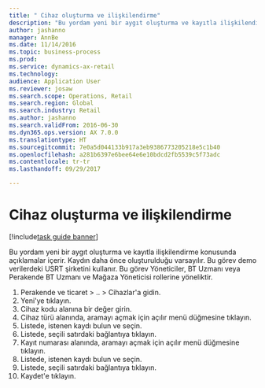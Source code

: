 ```yaml
--- 
title: " Cihaz oluşturma ve ilişkilendirme"
description: "Bu yordam yeni bir aygıt oluşturma ve kayıtla ilişkilendirme konusunda açıklamalar içerir."
author: jashanno
manager: AnnBe
ms.date: 11/14/2016
ms.topic: business-process
ms.prod: 
ms.service: dynamics-ax-retail
ms.technology: 
audience: Application User
ms.reviewer: josaw
ms.search.scope: Operations, Retail
ms.search.region: Global
ms.search.industry: Retail
ms.author: jashanno
ms.search.validFrom: 2016-06-30
ms.dyn365.ops.version: AX 7.0.0
ms.translationtype: HT
ms.sourcegitcommit: 7e0a5d044133b917a3eb9386773205218e5c1b40
ms.openlocfilehash: a281b6397e6bee64e6e10bdcd2fb5539c5f73adc
ms.contentlocale: tr-tr
ms.lasthandoff: 09/29/2017

---
```

# <a name="create-and-associate-a-device"></a> Cihaz oluşturma ve ilişkilendirme

[!include[task guide banner](../includes/task-guide-banner.md)]

Bu yordam yeni bir aygıt oluşturma ve kayıtla ilişkilendirme konusunda açıklamalar içerir. Kaydın daha önce oluşturulduğu varsayılır.  Bu görev demo verilerdeki USRT şirketini kullanır. Bu görev Yöneticiler, BT Uzmanı veya Perakende BT Uzmanı ve Mağaza Yöneticisi rollerine yöneliktir.

1. Perakende ve ticaret > .. > Cihazlar'a gidin.
2. Yeni'ye tıklayın.
3. Cihaz kodu alanına bir değer girin.
4. Cihaz türü alanında, aramayı açmak için açılır menü düğmesine tıklayın.
5. Listede, istenen kaydı bulun ve seçin.
6. Listede, seçili satırdaki bağlantıya tıklayın.
7. Kayıt numarası alanında, aramayı açmak için açılır menü düğmesine tıklayın.
8. Listede, istenen kaydı bulun ve seçin.
9. Listede, seçili satırdaki bağlantıya tıklayın.
10. Kaydet'e tıklayın.


